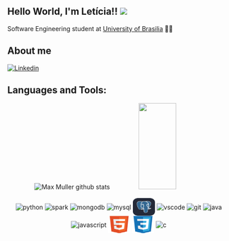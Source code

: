 ## Hello World, I'm Letícia!! <img src=https://github.com/TheDudeThatCode/TheDudeThatCode/blob/master/Assets/Earth.gif width="30">
 
Software Engineering student at [University of Brasilia](http://www.unb.br) 👩‍💻
 
## About me
[![Linkedin](https://img.shields.io/badge/LinkedIn-0077B5?style=for-the-badge&logo=linkedin&logoColor=white&link=https://www.linkedin.com/in/leticia-hladczuk/)](https://www.linkedin.com/in/leticia-hladczuk/)

## Languages and Tools:
<div align="center">  
  <img width="49%" height="195px" src="https://github-readme-stats.vercel.app/api?username=HladczukLe&show_icons=true&count_private=true&hide_border=true&title_color=00FF7F&icon_color=00FF7F&text_color=00FF7F&bg_color=1C1C1C" alt="Max Muller github stats" /> 
  <img width="41%" height="195px" src="https://github-readme-stats.vercel.app/api/top-langs/?username=HladczukLe&layout=compact&hide_border=true&title_color=00FF7F&text_color=00FF7F&bg_color=1C1C1C" />
 
  <div style="display: inline_block" align="center"><br>
   <img align="center" alt="python" height="45" width="45" src="https://raw.githubusercontent.com/jmnote/z-icons/master/svg/python.svg">
   <img align="center" alt="spark" height="40" width="50" src="https://www.vectorlogo.zone/logos/apache_spark/apache_spark-icon.svg">
   <img align="center" alt="mongodb" height="40" width="50" src="https://cdn.jsdelivr.net/gh/devicons/devicon/icons/mongodb/mongodb-original.svg">
   <img align="center" alt="mysql" height="40" width="50" src="https://cdn.jsdelivr.net/gh/devicons/devicon/icons/mysql/mysql-original.svg">
   <img align="center" alt="postgresql" height="40" width="50" src="https://raw.githubusercontent.com/tandpfun/skill-icons/refs/heads/main/icons/PostgreSQL-Dark.svg">
   <img align="center" alt="vscode" height="40" width="50" src="https://cdn.jsdelivr.net/gh/devicons/devicon/icons/vscode/vscode-original.svg">
   <img align="center" alt="git" height="40" width="50" src="https://raw.githubusercontent.com/jmnote/z-icons/master/svg/git.svg">
   <img align="center" alt="java" height="40" width="50" src="https://raw.githubusercontent.com/jmnote/z-icons/master/svg/java.svg">
   <img align="center" alt="javascript" height="40" width="50" src="https://raw.githubusercontent.com/jmnote/z-icons/master/svg/javascript.svg">
   <img align="center" alt="html" height="40" width="50" src="https://raw.githubusercontent.com/devicons/devicon/master/icons/html5/html5-original.svg">
   <img align="center" alt="css" height="40" width="50" src="https://raw.githubusercontent.com/devicons/devicon/master/icons/css3/css3-original.svg">
   <img align="center" alt="c" height="40" width="50" src="https://raw.githubusercontent.com/jmnote/z-icons/master/svg/c.svg">
 </div>
</div>
